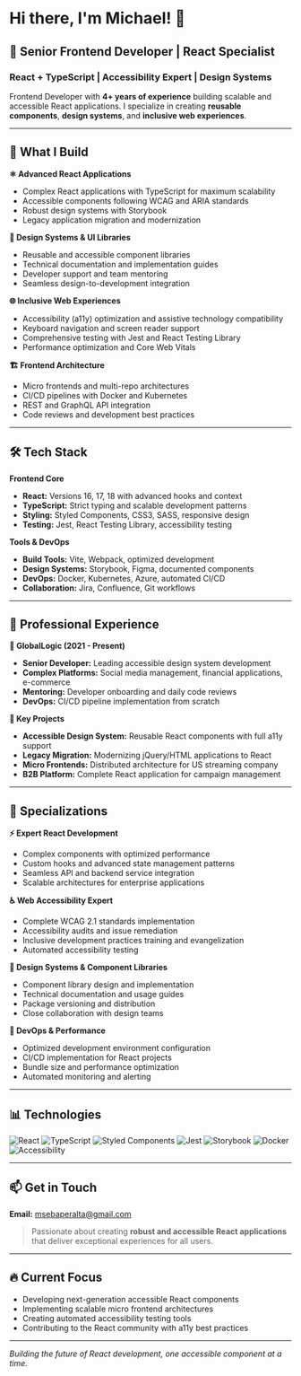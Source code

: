 # Hi there, I'm Michael! 👋

## 🚀 Senior Frontend Developer | React Specialist
### React + TypeScript | Accessibility Expert | Design Systems

Frontend Developer with **4+ years of experience** building scalable and accessible React applications. I specialize in creating **reusable components**, **design systems**, and **inclusive web experiences**.

---

## 🎯 What I Build

**⚛️ Advanced React Applications**
- Complex React applications with TypeScript for maximum scalability
- Accessible components following WCAG and ARIA standards
- Robust design systems with Storybook
- Legacy application migration and modernization

**🎨 Design Systems & UI Libraries**
- Reusable and accessible component libraries
- Technical documentation and implementation guides
- Developer support and team mentoring
- Seamless design-to-development integration

**🌐 Inclusive Web Experiences**
- Accessibility (a11y) optimization and assistive technology compatibility
- Keyboard navigation and screen reader support
- Comprehensive testing with Jest and React Testing Library
- Performance optimization and Core Web Vitals

**🏗️ Frontend Architecture**
- Micro frontends and multi-repo architectures
- CI/CD pipelines with Docker and Kubernetes
- REST and GraphQL API integration
- Code reviews and development best practices

---

## 🛠 Tech Stack

**Frontend Core**
- **React:** Versions 16, 17, 18 with advanced hooks and context
- **TypeScript:** Strict typing and scalable development patterns
- **Styling:** Styled Components, CSS3, SASS, responsive design
- **Testing:** Jest, React Testing Library, accessibility testing

**Tools & DevOps**
- **Build Tools:** Vite, Webpack, optimized development
- **Design Systems:** Storybook, Figma, documented components
- **DevOps:** Docker, Kubernetes, Azure, automated CI/CD
- **Collaboration:** Jira, Confluence, Git workflows

---

## 💼 Professional Experience

**🏢 GlobalLogic (2021 - Present)**
- **Senior Developer:** Leading accessible design system development
- **Complex Platforms:** Social media management, financial applications, e-commerce
- **Mentoring:** Developer onboarding and daily code reviews
- **DevOps:** CI/CD pipeline implementation from scratch

**🔧 Key Projects**
- **Accessible Design System:** Reusable React components with full a11y support
- **Legacy Migration:** Modernizing jQuery/HTML applications to React
- **Micro Frontends:** Distributed architecture for US streaming company
- **B2B Platform:** Complete React application for campaign management

---

## 🎯 Specializations

**⚡ Expert React Development**
- Complex components with optimized performance
- Custom hooks and advanced state management patterns
- Seamless API and backend service integration
- Scalable architectures for enterprise applications

**♿ Web Accessibility Expert**
- Complete WCAG 2.1 standards implementation
- Accessibility audits and issue remediation
- Inclusive development practices training and evangelization
- Automated accessibility testing

**🎨 Design Systems & Component Libraries**
- Component library design and implementation
- Technical documentation and usage guides
- Package versioning and distribution
- Close collaboration with design teams

**🔧 DevOps & Performance**
- Optimized development environment configuration
- CI/CD implementation for React projects
- Bundle size and performance optimization
- Automated monitoring and alerting

---

## 📊 Technologies

![React](https://img.shields.io/badge/React-61DAFB?style=for-the-badge&logo=react&logoColor=black)
![TypeScript](https://img.shields.io/badge/TypeScript-007ACC?style=for-the-badge&logo=typescript&logoColor=white)
![Styled Components](https://img.shields.io/badge/Styled_Components-DB7093?style=for-the-badge&logo=styled-components&logoColor=white)
![Jest](https://img.shields.io/badge/Jest-C21325?style=for-the-badge&logo=jest&logoColor=white)
![Storybook](https://img.shields.io/badge/Storybook-FF4785?style=for-the-badge&logo=storybook&logoColor=white)
![Docker](https://img.shields.io/badge/Docker-2496ED?style=for-the-badge&logo=docker&logoColor=white)
![Accessibility](https://img.shields.io/badge/a11y-000000?style=for-the-badge&logo=accessibility&logoColor=white)

---

## 📫 Get in Touch

**Email:** [msebaperalta@gmail.com](mailto:msebaperalta@gmail.com)

> Passionate about creating **robust and accessible React applications** that deliver exceptional experiences for all users.

---

## 🔥 Current Focus

- Developing next-generation accessible React components
- Implementing scalable micro frontend architectures
- Creating automated accessibility testing tools
- Contributing to the React community with a11y best practices

---
*Building the future of React development, one accessible component at a time.*
